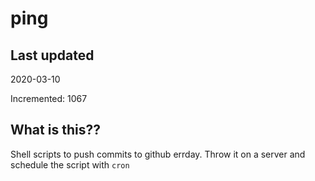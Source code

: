 # ping

## Last updated
2020-03-10

Incremented: 1067

## What is this??
Shell scripts to push commits to github errday. Throw it on a server and schedule the script with `cron`
